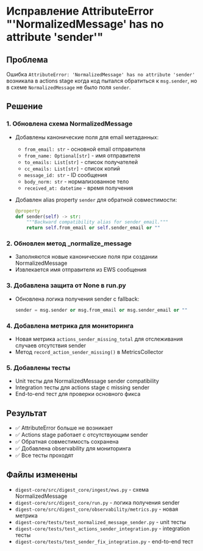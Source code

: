 # Исправление AttributeError "'NormalizedMessage' has no attribute 'sender'"

## Проблема
Ошибка `AttributeError: 'NormalizedMessage' has no attribute 'sender'` возникала в actions stage когда код пытался обратиться к `msg.sender`, но в схеме `NormalizedMessage` не было поля `sender`.

## Решение

### 1. Обновлена схема NormalizedMessage
- Добавлены канонические поля для email метаданных:
  - `from_email: str` - основной email отправителя
  - `from_name: Optional[str]` - имя отправителя
  - `to_emails: List[str]` - список получателей
  - `cc_emails: List[str]` - список копий
  - `message_id: str` - ID сообщения
  - `body_norm: str` - нормализованное тело
  - `received_at: datetime` - время получения

- Добавлен alias property `sender` для обратной совместимости:
  ```python
  @property
  def sender(self) -> str:
      """Backward compatibility alias for sender_email."""
      return self.from_email or self.sender_email or ""
  ```

### 2. Обновлен метод _normalize_message
- Заполняются новые канонические поля при создании NormalizedMessage
- Извлекается имя отправителя из EWS сообщения

### 3. Добавлена защита от None в run.py
- Обновлена логика получения sender с fallback:
  ```python
  sender = msg.sender or msg.from_email or msg.sender_email or ""
  ```

### 4. Добавлена метрика для мониторинга
- Новая метрика `actions_sender_missing_total` для отслеживания случаев отсутствия sender
- Метод `record_action_sender_missing()` в MetricsCollector

### 5. Добавлены тесты
- Unit тесты для NormalizedMessage sender compatibility
- Integration тесты для actions stage с missing sender
- End-to-end тест для проверки основного фикса

## Результат
- ✅ AttributeError больше не возникает
- ✅ Actions stage работает с отсутствующим sender
- ✅ Обратная совместимость сохранена
- ✅ Добавлена observability для мониторинга
- ✅ Все тесты проходят

## Файлы изменены
- `digest-core/src/digest_core/ingest/ews.py` - схема NormalizedMessage
- `digest-core/src/digest_core/run.py` - логика получения sender
- `digest-core/src/digest_core/observability/metrics.py` - новая метрика
- `digest-core/tests/test_normalized_message_sender.py` - unit тесты
- `digest-core/tests/test_actions_sender_integration.py` - integration тесты
- `digest-core/tests/test_sender_fix_integration.py` - end-to-end тест
